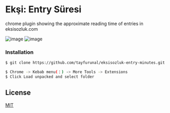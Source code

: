 # Ekşi: Entry Süresi

chrome plugin showing the approximate reading time of entries in eksisozluk.com

![image](https://i.ibb.co/rGDRh3h/rsz-1screen-shot-2019-09-21-at-151629.png)
![image](https://i.ibb.co/2SQ66qC/rsz-screen-shot-2019-09-21-at-160554.png)

### Installation

```sh
$ git clone https://github.com/tayfurunal/eksisozluk-entry-minutes.git eksisozluk-entry-minutes

$ Chrome -> Kebab menu(⋮) -> More Tools -> Extensions
$ Click Load unpacked and select folder
```

## License

[MIT](https://github.com/tayfurunal/eksisozluk-entry-minutes/blob/master/LICENSE)
